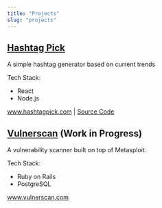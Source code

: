 ```yaml
---
title: "Projects"
slug: "projects"
---
```


## [Hashtag Pick](http://www.hashtagpick.com)
A simple hashtag generator based on current trends

Tech Stack:
- React
- Node.js

www.hashtagpick.com | [Source Code](https://github.com/jeffreysasaki/hashtagpick)

## [Vulnerscan](https://www.vulnerscan.com) (Work in Progress)
A vulnerability scanner built on top of Metasploit.

Tech Stack:
- Ruby on Rails
- PostgreSQL

www.vulnerscan.com